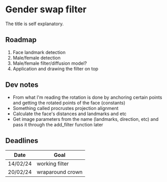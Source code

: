 # Gender swap filter
The title is self explanatory.

## Roadmap
1. Face landmark detection
2. Male/female detection
3. Male/female filter/diffusion model? 
4. Application and drawing the filter on top

## Dev notes
* From what I'm reading the rotation is done by anchoring certain points and getting the rotated points of the face (constants)
* Something called procrustes projection alignment
* Calculate the face's distances and landmarks and etc
* Get image parameters from the name (landmarks, direction, etc) and pass it through the add_filter function later


## Deadlines
| Date | Goal |
| -- | -- |
| 14/02/24 | working filter |
| 20/02/24 | wraparound crown | 


